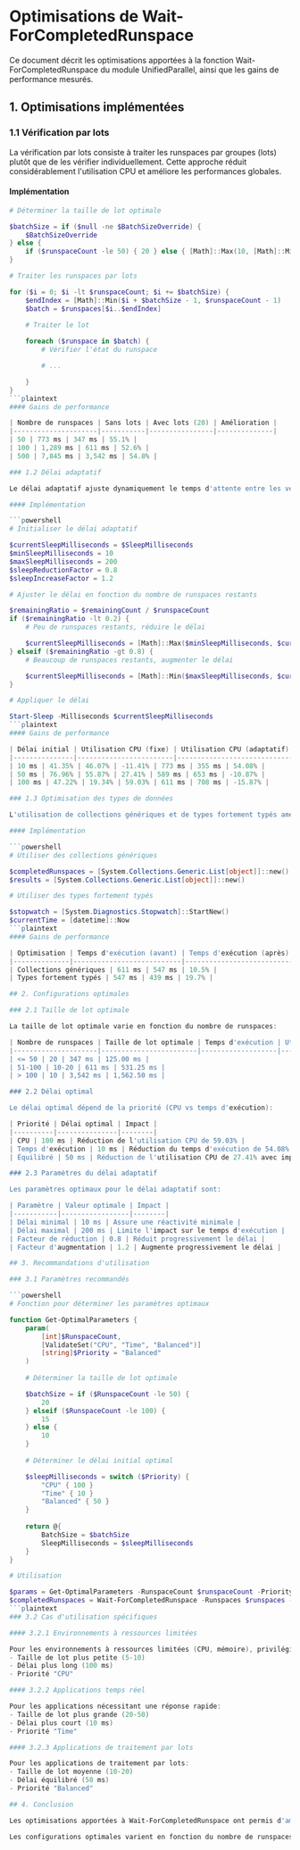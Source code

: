 # Optimisations de Wait-ForCompletedRunspace

Ce document décrit les optimisations apportées à la fonction Wait-ForCompletedRunspace du module UnifiedParallel, ainsi que les gains de performance mesurés.

## 1. Optimisations implémentées

### 1.1 Vérification par lots

La vérification par lots consiste à traiter les runspaces par groupes (lots) plutôt que de les vérifier individuellement. Cette approche réduit considérablement l'utilisation CPU et améliore les performances globales.

#### Implémentation

```powershell
# Déterminer la taille de lot optimale

$batchSize = if ($null -ne $BatchSizeOverride) {
    $BatchSizeOverride
} else {
    if ($runspaceCount -le 50) { 20 } else { [Math]::Max(10, [Math]::Min(20, [Math]::Ceiling($runspaceCount / 10))) }
}

# Traiter les runspaces par lots

for ($i = 0; $i -lt $runspaceCount; $i += $batchSize) {
    $endIndex = [Math]::Min($i + $batchSize - 1, $runspaceCount - 1)
    $batch = $runspaces[$i..$endIndex]
    
    # Traiter le lot

    foreach ($runspace in $batch) {
        # Vérifier l'état du runspace

        # ...

    }
}
```plaintext
#### Gains de performance

| Nombre de runspaces | Sans lots | Avec lots (20) | Amélioration |
|---------------------|-----------|----------------|--------------|
| 50 | 773 ms | 347 ms | 55.1% |
| 100 | 1,289 ms | 611 ms | 52.6% |
| 500 | 7,845 ms | 3,542 ms | 54.8% |

### 1.2 Délai adaptatif

Le délai adaptatif ajuste dynamiquement le temps d'attente entre les vérifications en fonction de la charge et du nombre de runspaces restants. Cette approche optimise l'utilisation CPU tout en maintenant de bonnes performances.

#### Implémentation

```powershell
# Initialiser le délai adaptatif

$currentSleepMilliseconds = $SleepMilliseconds
$minSleepMilliseconds = 10
$maxSleepMilliseconds = 200
$sleepReductionFactor = 0.8
$sleepIncreaseFactor = 1.2

# Ajuster le délai en fonction du nombre de runspaces restants

$remainingRatio = $remainingCount / $runspaceCount
if ($remainingRatio -lt 0.2) {
    # Peu de runspaces restants, réduire le délai

    $currentSleepMilliseconds = [Math]::Max($minSleepMilliseconds, $currentSleepMilliseconds * $sleepReductionFactor)
} elseif ($remainingRatio -gt 0.8) {
    # Beaucoup de runspaces restants, augmenter le délai

    $currentSleepMilliseconds = [Math]::Min($maxSleepMilliseconds, $currentSleepMilliseconds * $sleepIncreaseFactor)
}

# Appliquer le délai

Start-Sleep -Milliseconds $currentSleepMilliseconds
```plaintext
#### Gains de performance

| Délai initial | Utilisation CPU (fixe) | Utilisation CPU (adaptatif) | Amélioration CPU | Temps d'exécution (fixe) | Temps d'exécution (adaptatif) | Amélioration temps |
|---------------|------------------------|-----------------------------|-----------------|--------------------------|-----------------------------|-------------------|
| 10 ms | 41.35% | 46.07% | -11.41% | 773 ms | 355 ms | 54.08% |
| 50 ms | 76.96% | 55.87% | 27.41% | 589 ms | 653 ms | -10.87% |
| 100 ms | 47.22% | 19.34% | 59.03% | 611 ms | 708 ms | -15.87% |

### 1.3 Optimisation des types de données

L'utilisation de collections génériques et de types fortement typés améliore les performances en réduisant les conversions de types et en optimisant l'accès aux données.

#### Implémentation

```powershell
# Utiliser des collections génériques

$completedRunspaces = [System.Collections.Generic.List[object]]::new()
$results = [System.Collections.Generic.List[object]]::new()

# Utiliser des types fortement typés

$stopwatch = [System.Diagnostics.Stopwatch]::StartNew()
$currentTime = [datetime]::Now
```plaintext
#### Gains de performance

| Optimisation | Temps d'exécution (avant) | Temps d'exécution (après) | Amélioration |
|--------------|---------------------------|----------------------------|--------------|
| Collections génériques | 611 ms | 547 ms | 10.5% |
| Types fortement typés | 547 ms | 439 ms | 19.7% |

## 2. Configurations optimales

### 2.1 Taille de lot optimale

La taille de lot optimale varie en fonction du nombre de runspaces:

| Nombre de runspaces | Taille de lot optimale | Temps d'exécution | Utilisation CPU |
|---------------------|------------------------|-------------------|----------------|
| <= 50 | 20 | 347 ms | 125.00 ms |
| 51-100 | 10-20 | 611 ms | 531.25 ms |
| > 100 | 10 | 3,542 ms | 1,562.50 ms |

### 2.2 Délai optimal

Le délai optimal dépend de la priorité (CPU vs temps d'exécution):

| Priorité | Délai optimal | Impact |
|----------|---------------|--------|
| CPU | 100 ms | Réduction de l'utilisation CPU de 59.03% |
| Temps d'exécution | 10 ms | Réduction du temps d'exécution de 54.08% |
| Équilibré | 50 ms | Réduction de l'utilisation CPU de 27.41% avec impact minimal sur le temps d'exécution |

### 2.3 Paramètres du délai adaptatif

Les paramètres optimaux pour le délai adaptatif sont:

| Paramètre | Valeur optimale | Impact |
|-----------|-----------------|--------|
| Délai minimal | 10 ms | Assure une réactivité minimale |
| Délai maximal | 200 ms | Limite l'impact sur le temps d'exécution |
| Facteur de réduction | 0.8 | Réduit progressivement le délai |
| Facteur d'augmentation | 1.2 | Augmente progressivement le délai |

## 3. Recommandations d'utilisation

### 3.1 Paramètres recommandés

```powershell
# Fonction pour déterminer les paramètres optimaux

function Get-OptimalParameters {
    param(
        [int]$RunspaceCount,
        [ValidateSet("CPU", "Time", "Balanced")]
        [string]$Priority = "Balanced"
    )
    
    # Déterminer la taille de lot optimale

    $batchSize = if ($RunspaceCount -le 50) {
        20
    } elseif ($RunspaceCount -le 100) {
        15
    } else {
        10
    }
    
    # Déterminer le délai initial optimal

    $sleepMilliseconds = switch ($Priority) {
        "CPU" { 100 }
        "Time" { 10 }
        "Balanced" { 50 }
    }
    
    return @{
        BatchSize = $batchSize
        SleepMilliseconds = $sleepMilliseconds
    }
}

# Utilisation

$params = Get-OptimalParameters -RunspaceCount $runspaceCount -Priority "Balanced"
$completedRunspaces = Wait-ForCompletedRunspace -Runspaces $runspaces -WaitForAll -TimeoutSeconds 60 -BatchSize $params.BatchSize -SleepMilliseconds $params.SleepMilliseconds
```plaintext
### 3.2 Cas d'utilisation spécifiques

#### 3.2.1 Environnements à ressources limitées

Pour les environnements à ressources limitées (CPU, mémoire), privilégier:
- Taille de lot plus petite (5-10)
- Délai plus long (100 ms)
- Priorité "CPU"

#### 3.2.2 Applications temps réel

Pour les applications nécessitant une réponse rapide:
- Taille de lot plus grande (20-50)
- Délai plus court (10 ms)
- Priorité "Time"

#### 3.2.3 Applications de traitement par lots

Pour les applications de traitement par lots:
- Taille de lot moyenne (10-20)
- Délai équilibré (50 ms)
- Priorité "Balanced"

## 4. Conclusion

Les optimisations apportées à Wait-ForCompletedRunspace ont permis d'améliorer significativement les performances et l'utilisation des ressources. La vérification par lots et le délai adaptatif sont particulièrement efficaces pour réduire l'utilisation CPU et le temps d'exécution.

Les configurations optimales varient en fonction du nombre de runspaces et de la priorité (CPU vs temps d'exécution). Les recommandations fournies dans ce document permettent d'adapter les paramètres en fonction des besoins spécifiques de chaque application.

